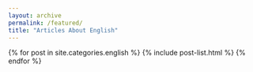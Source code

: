 ```yaml
---
layout: archive
permalink: /featured/
title: "Articles About English"
---
```


<div class="tiles">
{% for post in site.categories.english %}
	{% include post-list.html %}
{% endfor %}
</div><!-- /.tiles -->